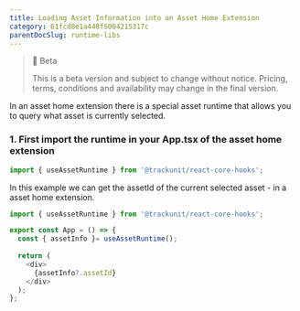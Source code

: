 ```yaml
---
title: Loading Asset Information into an Asset Home Extension
category: 61fcd8e1a448f5004215317c
parentDocSlug: runtime-libs
---
```


> 🚧 Beta
> 
> This is a beta version and subject to change without notice. Pricing, terms, conditions and availability may change in the final version.

In an asset home extension there is a special asset runtime that allows you to query what asset is currently selected.

### 1. First import the runtime in your App.tsx of the asset home extension
```typescript
import { useAssetRuntime } from '@trackunit/react-core-hooks';
```

In this example we can get the assetId of the current selected asset - in a asset home extension.

```typescript
import { useAssetRuntime } from '@trackunit/react-core-hooks';

export const App = () => {
  const { assetInfo }= useAssetRuntime(); 
  
  return (
    <div>
      {assetInfo?.assetId}
    </div>
  );
};
```